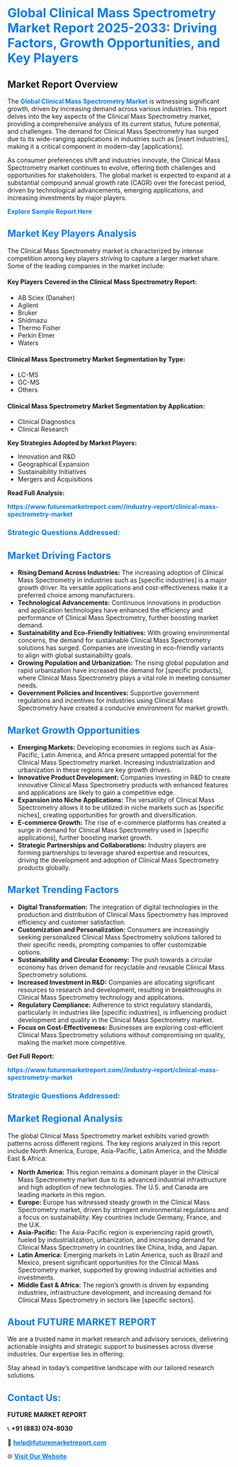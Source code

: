 <h1 style="color: #007BFF;">Global Clinical Mass Spectrometry Market Report 2025-2033: Driving Factors, Growth Opportunities, and Key Players</h1>

<section id="overview">
<h2>Market Report Overview</h2>
<p>The <a href="https://www.futuremarketreport.com//industry-report/clinical-mass-spectrometry-market" style="color: #007BFF; text-decoration: none;"><strong>Global Clinical Mass Spectrometry Market</strong></a> is witnessing significant growth, driven by increasing demand across various industries. This report delves into the key aspects of the Clinical Mass Spectrometry market, providing a comprehensive analysis of its current status, future potential, and challenges. The demand for Clinical Mass Spectrometry has surged due to its wide-ranging applications in industries such as [insert industries], making it a critical component in modern-day [applications].</p>
<p>As consumer preferences shift and industries innovate, the Clinical Mass Spectrometry market continues to evolve, offering both challenges and opportunities for stakeholders. The global market is expected to expand at a substantial compound annual growth rate (CAGR) over the forecast period, driven by technological advancements, emerging applications, and increasing investments by major players.</p>
</section>

<section id="overview">
<p><a href="https://www.futuremarketreport.com//request-sample/reportId=80498" style="color: #007BFF; text-decoration: none;"><strong>Explore Sample Report Here</strong></a></p>
</section>

<section id="key-players">
<h2 style="color: #007BFF;">Market Key Players Analysis</h2>
<p>The Clinical Mass Spectrometry market is characterized by intense competition among key players striving to capture a larger market share. Some of the leading companies in the market include:</p>
<h4>Key Players Covered in the Clinical Mass Spectrometry Report:</h4>
<ul><li>AB Sciex (Danaher)</li><li>Agilent</li><li>Bruker</li><li>Shidmazu</li><li>Thermo Fisher</li><li>Perkin Elmer</li><li>Waters</li></ul>
<h4>Clinical Mass Spectrometry Market Segmentation by Type:</h4>
<ul><li>LC-MS</li><li>GC-MS</li><li>Others</li></ul>

<h4>Clinical Mass Spectrometry Market Segmentation by Application:</h4>
<ul><li>Clinical Diagnostics</li><li>Clinical Research</li></ul>
<p><strong>Key Strategies Adopted by Market Players:</strong></p>
<ul>
<li>Innovation and R&D</li>
<li>Geographical Expansion</li>
<li>Sustainability Initiatives</li>
<li>Mergers and Acquisitions</li>
</ul>
</section>

<section>
<p><strong>Read Full Analysis: </strong></p><a href="https://www.futuremarketreport.com//industry-report/clinical-mass-spectrometry-market" style="color: #007BFF; text-decoration: none;"><strong>https://www.futuremarketreport.com//industry-report/clinical-mass-spectrometry-market</strong></a>
<h3 style="color: #007BFF;">Strategic Questions Addressed:</h3>
</section>

<section id="driving-factors">
<h2 style="color: #007BFF;">Market Driving Factors</h2>
<ul>
<li><strong>Rising Demand Across Industries:</strong> The increasing adoption of Clinical Mass Spectrometry in industries such as [specific industries] is a major growth driver. Its versatile applications and cost-effectiveness make it a preferred choice among manufacturers.</li>
<li><strong>Technological Advancements:</strong> Continuous innovations in production and application technologies have enhanced the efficiency and performance of Clinical Mass Spectrometry, further boosting market demand.</li>
<li><strong>Sustainability and Eco-Friendly Initiatives:</strong> With growing environmental concerns, the demand for sustainable Clinical Mass Spectrometry solutions has surged. Companies are investing in eco-friendly variants to align with global sustainability goals.</li>
<li><strong>Growing Population and Urbanization:</strong> The rising global population and rapid urbanization have increased the demand for [specific products], where Clinical Mass Spectrometry plays a vital role in meeting consumer needs.</li>
<li><strong>Government Policies and Incentives:</strong> Supportive government regulations and incentives for industries using Clinical Mass Spectrometry have created a conducive environment for market growth.</li>
</ul>
</section>

<section id="growth-opportunities">
<h2 style="color: #007BFF;">Market Growth Opportunities</h2>
<ul>
<li><strong>Emerging Markets:</strong> Developing economies in regions such as Asia-Pacific, Latin America, and Africa present untapped potential for the Clinical Mass Spectrometry market. Increasing industrialization and urbanization in these regions are key growth drivers.</li>
<li><strong>Innovative Product Development:</strong> Companies investing in R&D to create innovative Clinical Mass Spectrometry products with enhanced features and applications are likely to gain a competitive edge.</li>
<li><strong>Expansion into Niche Applications:</strong> The versatility of Clinical Mass Spectrometry allows it to be utilized in niche markets such as [specific niches], creating opportunities for growth and diversification.</li>
<li><strong>E-commerce Growth:</strong> The rise of e-commerce platforms has created a surge in demand for Clinical Mass Spectrometry used in [specific applications], further boosting market growth.</li>
<li><strong>Strategic Partnerships and Collaborations:</strong> Industry players are forming partnerships to leverage shared expertise and resources, driving the development and adoption of Clinical Mass Spectrometry products globally.</li>
</ul>
</section>

<section id="trending-factors">
<h2 style="color: #007BFF;">Market Trending Factors</h2>
<ul>
<li><strong>Digital Transformation:</strong> The integration of digital technologies in the production and distribution of Clinical Mass Spectrometry has improved efficiency and customer satisfaction.</li>
<li><strong>Customization and Personalization:</strong> Consumers are increasingly seeking personalized Clinical Mass Spectrometry solutions tailored to their specific needs, prompting companies to offer customizable options.</li>
<li><strong>Sustainability and Circular Economy:</strong> The push towards a circular economy has driven demand for recyclable and reusable Clinical Mass Spectrometry solutions.</li>
<li><strong>Increased Investment in R&D:</strong> Companies are allocating significant resources to research and development, resulting in breakthroughs in Clinical Mass Spectrometry technology and applications.</li>
<li><strong>Regulatory Compliance:</strong> Adherence to strict regulatory standards, particularly in industries like [specific industries], is influencing product development and quality in the Clinical Mass Spectrometry market.</li>
<li><strong>Focus on Cost-Effectiveness:</strong> Businesses are exploring cost-efficient Clinical Mass Spectrometry solutions without compromising on quality, making the market more competitive.</li>
</ul>
</section>

<section>
<p><strong>Get Full Report: </strong></p><a href="https://www.futuremarketreport.com//industry-report/clinical-mass-spectrometry-market" style="color: #007BFF; text-decoration: none;"><strong>https://www.futuremarketreport.com//industry-report/clinical-mass-spectrometry-market</strong></a>
<h3 style="color: #007BFF;">Strategic Questions Addressed:</h3>
</section>


<section id="regional-analysis">
<h2 style="color: #007BFF;">Market Regional Analysis</h2>
<p>The global Clinical Mass Spectrometry market exhibits varied growth patterns across different regions. The key regions analyzed in this report include North America, Europe, Asia-Pacific, Latin America, and the Middle East & Africa:</p>
<ul>
<li><strong>North America:</strong> This region remains a dominant player in the Clinical Mass Spectrometry market due to its advanced industrial infrastructure and high adoption of new technologies. The U.S. and Canada are leading markets in this region.</li>
<li><strong>Europe:</strong> Europe has witnessed steady growth in the Clinical Mass Spectrometry market, driven by stringent environmental regulations and a focus on sustainability. Key countries include Germany, France, and the U.K.</li>
<li><strong>Asia-Pacific:</strong> The Asia-Pacific region is experiencing rapid growth, fueled by industrialization, urbanization, and increasing demand for Clinical Mass Spectrometry in countries like China, India, and Japan.</li>
<li><strong>Latin America:</strong> Emerging markets in Latin America, such as Brazil and Mexico, present significant opportunities for the Clinical Mass Spectrometry market, supported by growing industrial activities and investments.</li>
<li><strong>Middle East & Africa:</strong> The region’s growth is driven by expanding industries, infrastructure development, and increasing demand for Clinical Mass Spectrometry in sectors like [specific sectors].</li>
</ul>
</section>

<footer>
<h2 style="color: #007BFF;">About FUTURE MARKET REPORT</h2>
<p>We are a trusted name in market research and advisory services, delivering actionable insights and strategic support to businesses across diverse industries. Our expertise lies in offering:</p>

<p>Stay ahead in today’s competitive landscape with our tailored research solutions.</p>

<h2 style="color: #007BFF;">Contact Us:</h2>
<p><strong>FUTURE MARKET REPORT</strong></p>
<p>📞 <strong>+91 (883) 074-8030</strong></p>
<p>📧 <strong><a href="mailto:help@futuremarketreport.com" style="color: #007BFF;">help@futuremarketreport.com</a></strong></p>
<p>🌐 <strong><a href="https://www.futuremarketreport.com/" style="color: #007BFF;">Visit Our Website</a></strong></p>
</footer>